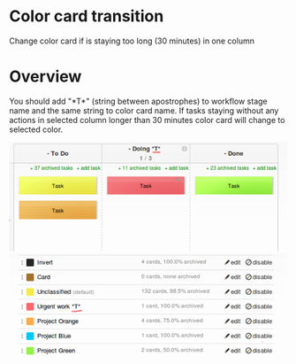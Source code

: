 # Color card transition
Change color card if is staying too long (30 minutes) in one column

# Overview
You should add "\*T\*" (string between apostrophes) to workflow stage name and the same string to color card name.
If tasks staying without any actions in selected column longer than 30 minutes color card will change to selected color.

![preview](preview_1.png)
![preview](preview_2.png)

